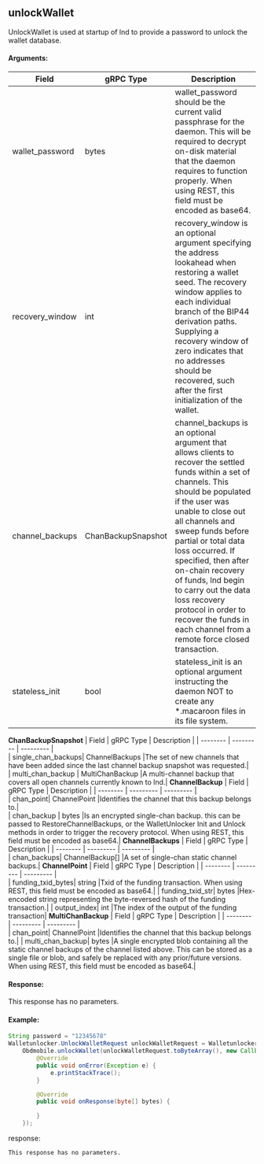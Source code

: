 ## unlockWallet

UnlockWallet is used at startup of lnd to provide a password to unlock the wallet database.

#### Arguments:
| Field		   |	gRPC Type		|	   Description  |
| -------- 	 |	---------   |    ---------    |  
| wallet_password	     |	bytes		  |wallet_password should be the current valid passphrase for the daemon. This will be required to decrypt on-disk material that the daemon requires to function properly. When using REST, this field must be encoded as base64.|
| recovery_window	     |	int		  |recovery_window is an optional argument specifying the address lookahead when restoring a wallet seed. The recovery window applies to each individual branch of the BIP44 derivation paths. Supplying a recovery window of zero indicates that no addresses should be recovered, such after the first initialization of the wallet.|
| channel_backups	     |	ChanBackupSnapshot		  |channel_backups is an optional argument that allows clients to recover the settled funds within a set of channels. This should be populated if the user was unable to close out all channels and sweep funds before partial or total data loss occurred. If specified, then after on-chain recovery of funds, lnd begin to carry out the data loss recovery protocol in order to recover the funds in each channel from a remote force closed transaction.|
| stateless_init	     |	bool		  |stateless_init is an optional argument instructing the daemon NOT to create any *.macaroon files in its file system.|
**ChanBackupSnapshot**
| Field		         |	gRPC Type		|	   Description  |
| -------- 	       |	---------   |    ---------    |  
| single_chan_backups|	ChannelBackups	    |The set of new channels that have been added since the last channel backup snapshot was requested.|  
| multi_chan_backup  |	MultiChanBackup	|A multi-channel backup that covers all open channels currently known to lnd.|
**ChannelBackup**
| Field		         |	gRPC Type		|	   Description  |
| -------- 	       |	---------   |    ---------    |  
| chan_point|	ChannelPoint	    |Identifies the channel that this backup belongs to.|  
| chan_backup  |	bytes	|Is an encrypted single-chan backup. this can be passed to RestoreChannelBackups, or the WalletUnlocker Init and Unlock methods in order to trigger the recovery protocol. When using REST, this field must be encoded as base64.|
**ChannelBackups**
| Field		         |	gRPC Type		|	   Description  |
| -------- 	       |	---------   |    ---------    |  
| chan_backups|	ChannelBackup[]	    |A set of single-chan static channel backups.|
**ChannelPoint**
| Field		         |	gRPC Type		|	   Description  |
| -------- 	       |	---------   |    ---------    |  
| funding_txid_bytes|	string    |Txid of the funding transaction. When using REST, this field must be encoded as base64.|
| funding_txid_str|	bytes    |Hex-encoded string representing the byte-reversed hash of the funding transaction.|
| output_index|	int    |The index of the output of the funding transaction|
**MultiChanBackup**
| Field		         |	gRPC Type		|	   Description  |
| -------- 	       |	---------   |    ---------    |  
| chan_point|	ChannelPoint    |Identifies the channel that this backup belongs to.|
| multi_chan_backup|	bytes    |A single encrypted blob containing all the static channel backups of the channel listed above. This can be stored as a single file or blob, and safely be replaced with any prior/future versions. When using REST, this field must be encoded as base64.|


#### Response:
This response has no parameters.

#### Example:

<!--
java code example
-->

```java
String password = "12345678"
Walletunlocker.UnlockWalletRequest unlockWalletRequest = Walletunlocker.UnlockWalletRequest.newBuilder().setWalletPassword(ByteString.copyFromUtf8(password )).build();
    Obdmobile.unlockWallet(unlockWalletRequest.toByteArray(), new Callback() {
        @Override
        public void onError(Exception e) {
            e.printStackTrace();
        }

        @Override
        public void onResponse(byte[] bytes) {

        }
    });
```

<!--
下面放例子的返回结果 
-->
response:
```
This response has no parameters.
```


